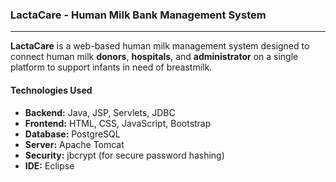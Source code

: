 ### LactaCare - Human Milk Bank Management System
---
**LactaCare** is a web-based human milk management system designed to connect human milk **donors**, **hospitals**, and **administrator** on a single platform to support infants in need of breastmilk.


#### Technologies Used

- **Backend:** Java, JSP, Servlets, JDBC
- **Frontend:** HTML, CSS, JavaScript, Bootstrap
- **Database:** PostgreSQL
- **Server:** Apache Tomcat
- **Security:** jbcrypt (for secure password hashing)
- **IDE:** Eclipse


